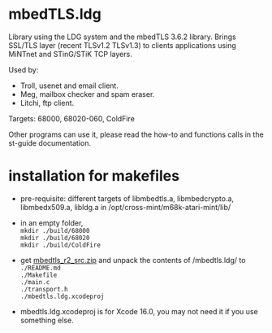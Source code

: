 # mbedTLS.ldg

Library using the LDG system and the mbedTLS 3.6.2 library.
Brings SSL/TLS layer (recent TLSv1.2 TLSv1.3) to clients applications using MiNTnet and STinG/STiK TCP layers.

Used by:  
- Troll, usenet and email client.  
- Meg, mailbox checker and spam eraser.  
- Litchi, ftp client.  

Targets: 68000, 68020-060, ColdFire

Other programs can use it, please read the how-to and functions calls in the st-guide documentation.

# installation for makefiles

- pre-requisite: different targets of libmbedtls.a, libmbedcrypto.a, libmbedx509.a, libldg.a in /opt/cross-mint/m68k-atari-mint/lib/

- in an empty folder,  
   ```mkdir ./build/68000```  
   ```mkdir ./build/68020```  
   ```mkdir ./build/ColdFire```  

- get [mbedtls_r2_src.zip](https://ptonthat.fr/files/polarssl/sources/mbedtls.ldg.r2.zip) and unpack the contents of /mbedtls.ldg/ to  
   ```./README.md```  
   ```./Makefile```  
   ```./main.c```  
   ```./transport.h```  
   ```./mbedtls.ldg.xcodeproj```  

- mbedtls.ldg.xcodeproj is for Xcode 16.0, you may not need it if you use something else.
